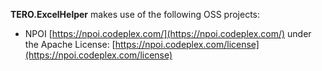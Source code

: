 **TERO.ExcelHelper** makes use of the following OSS projects:

* NPOI [https://npoi.codeplex.com/](https://npoi.codeplex.com/) under the Apache License: [https://npoi.codeplex.com/license](https://npoi.codeplex.com/license)

